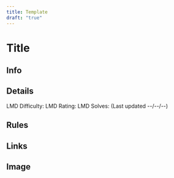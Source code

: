 ```yaml
---
title: Template
draft: "true"
---
```

# Title
## Info





## Details
LMD Difficulty: 
LMD Rating: 
LMD Solves: 
(Last updated --/--/--)

## Rules





## Links








## Image









